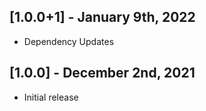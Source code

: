## [1.0.0+1] - January 9th, 2022

* Dependency Updates


## [1.0.0] - December 2nd, 2021

* Initial release
